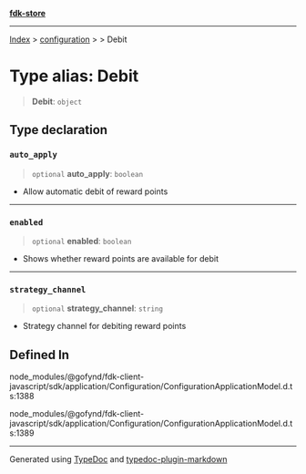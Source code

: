 [**fdk-store**](../../../README.md)
***

[Index](../../../API.md) > [configuration](../../README.md) > [<internal>](../README.md) > Debit

# Type alias: Debit

> **Debit**: `object`

## Type declaration

### `auto_apply`

> `optional` **auto\_apply**: `boolean`

- Allow automatic debit of reward points

***

### `enabled`

> `optional` **enabled**: `boolean`

- Shows whether reward points are available for debit

***

### `strategy_channel`

> `optional` **strategy\_channel**: `string`

- Strategy channel for debiting reward points

## Defined In

node\_modules/@gofynd/fdk-client-javascript/sdk/application/Configuration/ConfigurationApplicationModel.d.ts:1388

node\_modules/@gofynd/fdk-client-javascript/sdk/application/Configuration/ConfigurationApplicationModel.d.ts:1389

***
Generated using [TypeDoc](https://typedoc.org/) and [typedoc-plugin-markdown](https://www.npmjs.com/package/typedoc-plugin-markdown)
